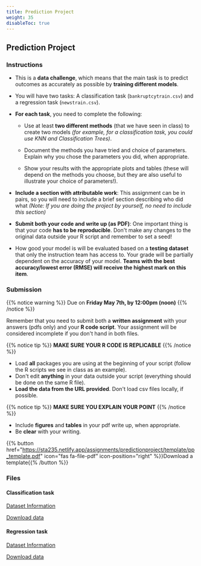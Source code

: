 ```yaml
---
title: Prediction Project
weight: 35
disableToc: true
---
```


## Prediction Project

### Instructions

- This is a **data challenge**, which means that the main task is to predict outcomes as accurately as possible by **training different models**.

- You will have two tasks: A classification task (`bankruptcytrain.csv`) and a regression task (`newstrain.csv`).

- **For each task**, you need to complete the following:

	- Use at least **two different methods** (that we have seen in class) to create two models *(for example, for a classification task, you could use KNN and Classification Trees)*.

	- Document the methods you have tried and choice of parameters. Explain why you chose the parameters you did, when appropriate.

	- Show your results with the appropriate plots and tables (these will depend on the methods you choose, but they are also useful to illustrate your choice of parameters!).

- **Include a section with attributable work**: This assignment can be in pairs, so you will need to include a brief section describing who did what *(Note: If you are doing the project by yourself, no need to include this section)*

- **Submit both your code and write up (as PDF)**: One important thing is that your code **has to be reproducible**. Don't make any changes to the original data outside your R script and remember to set a seed!

- How good your model is will be evaluated based on a **testing dataset** that only the instruction team has access to. Your grade will be partially dependent on the accuracy of your model. **Teams with the best accuracy/lowest error (RMSE) will receive the highest mark on this item**.

### Submission

{{% notice warning %}}
Due on **Friday May 7th, by 12:00pm (noon)**
{{% /notice %}}

Remember that you need to submit both a **written assignment** with your answers (pdfs only) and your **R code script**. Your assignment will be considered incomplete if you don't hand in both files.

{{% notice tip %}}
**MAKE SURE YOUR R CODE IS REPLICABLE**
{{% /notice %}} 

- Load **all** packages you are using at the beginning of your script (follow the R scripts we see in class as an example).
- Don't edit **anything** in your data outside your script (everything should be done on the same R file).
- **Load the data from the URL provided**. Don't load csv files locally, if possible.

{{% notice tip %}}
**MAKE SURE YOU EXPLAIN YOUR POINT**
{{% /notice %}} 

- Include **figures** and **tables** in your pdf write up, when appropriate.
- Be **clear** with your writing. 


{{% button href="https://sta235.netlify.app/assignments/predictionproject/template/pp_template.pdf" icon="fas fa-file-pdf" icon-position="right" %}}Download a template{{% /button %}} 


### Files

#### Classification task

<a onclick="ga('send', 'event', 'External-Link','click','class_info','0','Link');" href="https://sta235.netlify.app/assignments/predictionproject/code/bankruptcy.html" target="_blank" class="btn btn-default">Dataset Information<i class="fas fa-info-circle"></i></a>

<a onclick="ga('send', 'event', 'External-Link','click','class_code','0','Link');" href="https://raw.githubusercontent.com/maibennett/sta235/main/exampleSite/content/Assignments/PredictionProject/data/bankruptcytrain.csv" target="_blank" class="btn btn-default">Download data<i class="fas fa-download"></i></a>

#### Regression task

<a onclick="ga('send', 'event', 'External-Link','click','reg_info','0','Link');" href="https://sta235.netlify.app/assignments/predictionproject/code/news.html" target="_blank" class="btn btn-default">Dataset Information<i class="fas fa-info-circle"></i></a>

<a onclick="ga('send', 'event', 'External-Link','click','reg_code','0','Link');" href="https://raw.githubusercontent.com/maibennett/sta235/main/exampleSite/content/Assignments/PredictionProject/data/newstrain.csv" target="_blank" class="btn btn-default">Download data<i class="fas fa-download"></i></a>
